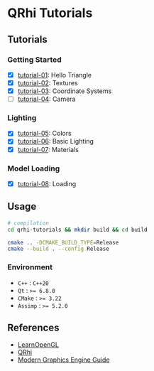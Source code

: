 # QRhi Tutorials

## Tutorials

### Getting Started

- [x] [tutorial-01](https://learnopengl.com/Getting-started/Hello-Triangle): Hello Triangle
- [x] [tutorial-02](https://learnopengl.com/Getting-started/Textures): Textures
- [x] [tutorial-03](https://learnopengl.com/Getting-started/Coordinate-Systems): Coordinate Systems
- [ ] [tutorial-04](https://learnopengl.com/Getting-started/Camera): Camera

### Lighting

- [x] [tutorial-05](https://learnopengl.com/Lighting/Colors): Colors
- [x] [tutorial-06](https://learnopengl.com/Lighting/Basic-Lighting): Basic Lighting
- [x] [tutorial-07](https://learnopengl.com/Lighting/Materials): Materials

### Model Loading

- [x] [tutorial-08](https://learnopengl.com/Model-Loading/Assimp): Loading

## Usage

```bash
# compilation
cd qrhi-tutorials && mkdir build && cd build

cmake .. -DCMAKE_BUILD_TYPE=Release
cmake --build . --config Release
```

### Environment

- `C++` :  `C++20`
- `Qt` : `>= 6.8.0`
- `CMake` : `>= 3.22`
- `Assimp` : `>= 5.2.0`

## References

- [LearnOpenGL](https://learnopengl.com/)
- [QRhi](https://doc.qt.io/qt-6/qrhi.html)
- [Modern Graphics Engine Guide](https://italink.github.io/ModernGraphicsEngineGuide/)